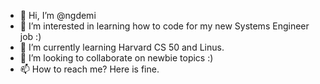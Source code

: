 - 👋 Hi, I’m @ngdemi
- 👀 I’m interested in learning how to code for my new Systems Engineer job :)
- 🌱 I’m currently learning Harvard CS 50 and Linus.
- 💞️ I’m looking to collaborate on newbie topics :)
- 📫 How to reach me? Here is fine.

<!---
ngdemi/ngdemi is a ✨ special ✨ repository because its `README.md` (this file) appears on your GitHub profile.
You can click the Preview link to take a look at your changes.
--->
